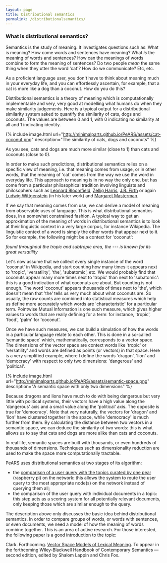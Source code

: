 ```yaml
---
layout: page
title: Distributional semantics
permalink: /distributionalsemantics/
---
```


### What is distributional semantics?

Semantics is the study of meaning. It investigates questions such as: What is meaning? How come words and sentences have meaning? What *is* the meaning of words and sentences? How can the meanings of words combine to form the meaning of sentences? Do two people *mean* the same thing when they utter the word 'cat'? How do we communicate? Etc, etc.

As a proficient language user, you don't have to think about meaning much in your everyday life, and you can effortlessly ascertain, for example, that a cat is more like a dog than a coconut. How do you do this?

Distributional semantics is a theory of meaning which is computationally implementable and very, very good at modelling what humans do when they make similarity judgements. Here is a typical output for a distributional similarity system asked to quantify the similarity of cats, dogs and coconuts. The values are between 0 and 1, with 0 indicating no similarity at all and 1 indicating identity.

{% include image.html url="http://minimalparts.github.io/PeARS/assets/cat-coconut.png" description="The similarity of cats, dogs and coconuts" %} 

As you see, cats and dogs are much more similar (close to 1) than cats and coconuts (close to 0).

In order to make such predictions, distributional semantics relies on a specific view of meaning, i.e. that meaning comes from usage, or in other words, that the meaning of 'cat' comes from the way we use the word in everyday life. This approach to meaning is in no way the only one, but has come from a particular philosophical tradition involving linguists and philosophers such as [Leonard Bloomfield](https://en.wikipedia.org/wiki/Leonard_Bloomfield), [Zellig Harris](https://en.wikipedia.org/wiki/Zellig_Harris), [J.R. Firth](https://en.wikipedia.org/wiki/John_Rupert_Firth) or again [Ludwig Wittgenstein](https://en.wikipedia.org/wiki/Wittgenstein) (in his later work) and [Margaret Masterman](https://en.wikipedia.org/wiki/Margaret_Masterman).

If we say that meaning comes from use, we can derive a model of meaning from observable uses of language. This is what distributional semantics does, in a somewhat constrained fashion. A typical way to get an approximation of the meaning of words in distributional semantics is to look at their linguistic context in a very large corpus, for instance Wikipedia. The linguistic context of a word is simply the other words that appear next to it. So for example, the following might be a context for 'coconut':

*found throughout the tropic and subtropic area, the --- is known for its great versatility*

Let's now assume that we collect every single instance of the word 'coconut' in Wikipedia, and start counting how many times it appears next to 'tropic', 'versatility', 'the', 'subatomic', etc. We would probably find that coconuts appear many more times next to 'tropic' than next to 'subatomic': this is a good indication of what coconuts are about. But counting is not enough. The word 'coconut' appears thousands of times next to 'the', which doesn't mean that 'the' tells us very much about what coconuts are. So usually, the raw counts are combined into statistical measures which help us define more accurately which words are 'characteristic' for a particular term. Pointwise Mutual Information is one such measure, which gives higher values to words that are really defining for a term: for instance, 'tropic', 'food', 'palm' for 'coconut'.

Once we have such measures, we can build a simulation of how the words in a particular language relate to each other. This is done in a so-called 'semantic space' which, mathematically, corresponds to a vector space. The dimensions of the vector space are context words like 'tropic' or 'versatility' and words are defined as points (or vectors) in that space. Here is a very simplified example, where I define the words 'dragon', 'lion' and 'democracy' with respect to only two dimensions: 'dangerous' and 'political'.

{% include image.html url="http://minimalparts.github.io/PeARS/assets/semantic-space.png" description="A semantic space with only two dimensions" %} 

Because dragons and lions have much to do with being dangerous but very little with political systems, their vectors have a high value along the 'dangerous' axis and a small value along the 'political' axis. The opposite is true for 'democracy'. Note that very naturally, the vectors for 'dragon' and 'lion' have clustered together in the space, while 'democracy' is much further from them. By calculating the distance between two vectors in a semantic space, we can deduce the similarity of two words: this is what allows us to say that cats and dogs are more alike than cats and coconuts.

In real life, semantic spaces are built with thousands, or even hundreds of thousands of dimensions. Techniques such as dimensionality reduction are used to make the space more computationally tractable.

PeARS uses distributional semantics at two stages of its algorithm:

* the [comparison of a user query with the topics curated by one pear](http://minimalparts.github.io/PeARS/2014/07/15/topicalising-queries/) (raspberry pi) on the network: this allows the system to route the user query to the most appropriate node(s) on the network instead of querying them all;
* the comparison of the user query with individual documents in a topic: this step acts as a scoring system for all potentially relevant documents, only keeping those which are similar enough to the query.

The description above only discusses the basic idea behind distributional semantics. In order to compare groups of words, or words with sentences, or even documents, we need a model of how the meaning of words combine together. This is an area of active research. For those interested, the following paper is a good introduction to the topic:

Clark. Forthcoming. [Vector Space Models of Lexical Meaning](http://www.cl.cam.ac.uk/%7Esc609/pubs/sem_handbook.pdf). To appear in the forthcoming Wiley-Blackwell Handbook of Contemporary Semantics — second edition, edited by Shalom Lappin and Chris Fox.
